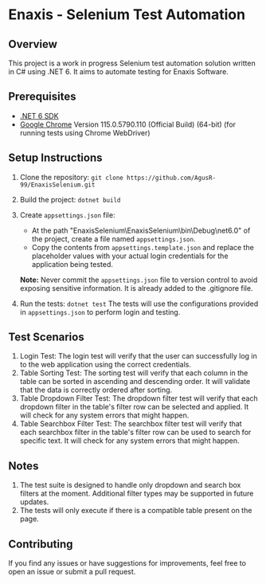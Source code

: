 # Enaxis - Selenium Test Automation

## Overview

This project is a work in progress Selenium test automation solution written in C# using .NET 6. It aims to automate testing for Enaxis Software. 

## Prerequisites

- [.NET 6 SDK](https://dotnet.microsoft.com/download/dotnet/6.0)
- [Google Chrome](https://www.google.com/chrome/) Version 115.0.5790.110 (Official Build) (64-bit) (for running tests using Chrome WebDriver) 

## Setup Instructions

1. Clone the repository:
   `git clone https://github.com/AgusR-99/EnaxisSelenium.git`
2. Build the project:
   `dotnet build`
3. Create `appsettings.json` file:
   - At the path "EnaxisSelenium\EnaxisSelenium\bin\Debug\net6.0" of the project, create a file named `appsettings.json`.
   - Copy the contents from `appsettings.template.json` and replace the placeholder values with your actual login credentials for the application being tested.

   **Note:** Never commit the `appsettings.json` file to version control to avoid exposing sensitive information. It is already added to the .gitignore file.

4. Run the tests:
`dotnet test`
The tests will use the configurations provided in `appsettings.json` to perform login and testing.

## Test Scenarios
1. Login Test: The login test will verify that the user can successfully log in to the web application using the correct credentials.
2. Table Sorting Test: The sorting test will verify that each column in the table can be sorted in ascending and descending order. It will validate that the data is correctly ordered after sorting.
3. Table Dropdown Filter Test: The dropdown filter test will verify that each dropdown filter in the table's filter row can be selected and applied. It will check for any system errors that might happen.
4. Table Searchbox Filter Test: The searchbox filter test will verify that each searchbox filter in the table's filter row can be used to search for specific text. It will check for any system errors that might happen.

## Notes
1. The test suite is designed to handle only dropdown and search box filters at the moment. Additional filter types may be supported in future updates.
2. The tests will only execute if there is a compatible table present on the page.

## Contributing

If you find any issues or have suggestions for improvements, feel free to open an issue or submit a pull request.
